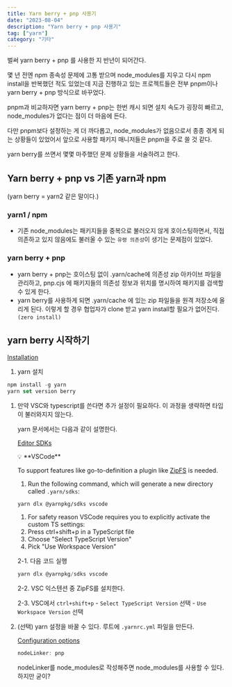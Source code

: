 ```yaml
---
title: Yarn berry + pnp 사용기
date: "2023-08-04"
description: "Yarn berry + pnp 사용기"
tag: ["yarn"]
category: "기타"
---
```


벌써 yarn berry + pnp 를 사용한 지 반년이 되어간다.

몇 년 전엔 npm 종속성 문제에 고통 받으며 node_modules를 지우고 다시 npm install을 반복했던 적도 있었는데 지금 진행하고 있는 프로젝트들은 전부 pnpm이나 yarn berry + pnp 방식으로 바꾸었다.

pnpm과 비교하자면 yarn berry + pnp는 한번 캐시 되면 설치 속도가 굉장히 빠르고, node_modules가 없다는 점이 더 마음에 든다.

다만 pnpm보다 설정하는 게 더 까다롭고, node_modules가 없음으로서 종종 겪게 되는 상황들이 있었어서 앞으로 사용할 패키지 매니저들은 pnpm을 주로 쓸 것 같다.

yarn berry를 쓰면서 몇몇 마주했던 문제 상황들을 서술하려고 한다.

## Yarn berry + pnp vs 기존 yarn과 npm

(yarn berry = yarn2 같은 말이다.)

### yarn1 / npm

- 기존 node_modules는 패키지들을 중복으로 불러오지 않게 호이스팅하면서, 직접 의존하고 있지 않음에도 불러올 수 있는 `유령 의존성`이 생기는 문제점이 있었다.

### yarn berry + pnp

- yarn berry + pnp는 호이스팅 없이 .yarn/cache에 의존성 zip 아카이브 파일을 관리하고, pnp.cjs 에 패키지들의 의존성 정보과 위치를 명시하여 패키지를 검색할 수 있게 한다.
- yarn berry를 사용하게 되면 .yarn/cache 에 있는 zip 파일들을 원격 저장소에 올리게 된다. 이렇게 할 경우 협업자가 clone 받고 yarn install할 필요가 없어진다. `(zero install)`

## yarn berry 시작하기

[Installation](https://yarnpkg.com/getting-started/install##updating-to-the-latest-versions)

1. yarn 설치

```jsx
npm install -g yarn
yarn set version berry
```

1. 만약 VSC와 typescript를 쓴다면 추가 설정이 필요하다. 이 과정을 생략하면 타입이 불러와지지 않는다.

   yarn 문서에서는 다음과 같이 설명한다.

   [Editor SDKs](https://yarnpkg.com/getting-started/editor-sdks)

   <aside>
   💡 **VSCode**

   To support features like go-to-definition a plugin like [ZipFS](https://marketplace.visualstudio.com/items?itemName=arcanis.vscode-zipfs) is needed.

   1. Run the following command, which will generate a new directory called `.yarn/sdks`:

   `yarn dlx @yarnpkg/sdks vscode`

   1. For safety reason VSCode requires you to explicitly activate the custom TS settings:
   2. Press ctrl+shift+p in a TypeScript file
   3. Choose "Select TypeScript Version"
   4. Pick "Use Workspace Version"
   </aside>

   2-1. 다음 코드 실행

   ```jsx
   yarn dlx @yarnpkg/sdks vscode
   ```

   2-2. VSC 익스텐션 중 ZipFS를 설치한다.

   2-3. VSC에서 `ctrl+shift+p` - `Select TypeScript Version` 선택 - `Use Workspace Version` 선택

1. (선택) yarn 설정을 바꿀 수 있다. 루트에 `.yarnrc.yml` 파일을 만든다.

   [Configuration options](https://yarnpkg.com/configuration/yarnrc)

   ```jsx
   nodeLinker: pnp
   ```

   nodeLinker를 node_modules로 작성해주면 node_modules를 사용할 수 있다. 하지만 굳이?
